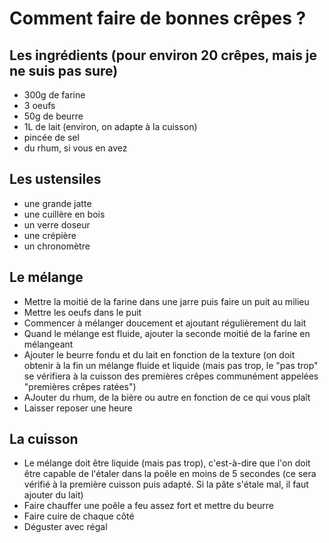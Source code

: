 # Comment faire de bonnes crêpes ?

## Les ingrédients (pour environ 20 crêpes, mais je ne suis pas sure)

- 300g de farine
- 3 oeufs
- 50g de beurre
- 1L de lait (environ, on adapte à la cuisson)
- pincée de sel
- du rhum, si vous en avez

## Les ustensiles

- une grande jatte
- une cuillère en bois
- un verre doseur
- une crépière
- un chronomètre

## Le mélange

- Mettre la moitié de la farine dans une jarre puis faire un puit au milieu
- Mettre les oeufs dans le puit
- Commencer à mélanger doucement et ajoutant régulièrement du lait
- Quand le mélange est fluide, ajouter la seconde moitié de la farine en mélangeant
- Ajouter le beurre fondu et du lait en fonction de la texture (on doit obtenir à la fin un mélange fluide et liquide (mais pas trop, le "pas trop" se vérifiera à la cuisson des premières crêpes communément appelées "premières crêpes ratées")
- AJouter du rhum, de la bière ou autre en fonction de ce qui vous plaît
- Laisser reposer une heure

## La cuisson

- Le mélange doit être liquide (mais pas trop), c'est-à-dire que l'on doit être capable de l'étaler dans la poêle en moins de 5 secondes (ce sera vérifié à la première cuisson puis adapté. Si la pâte s'étale mal, il faut ajouter du lait)
- Faire chauffer une poêle a feu assez fort et mettre du beurre
- Faire cuire de chaque côté
- Déguster avec régal
